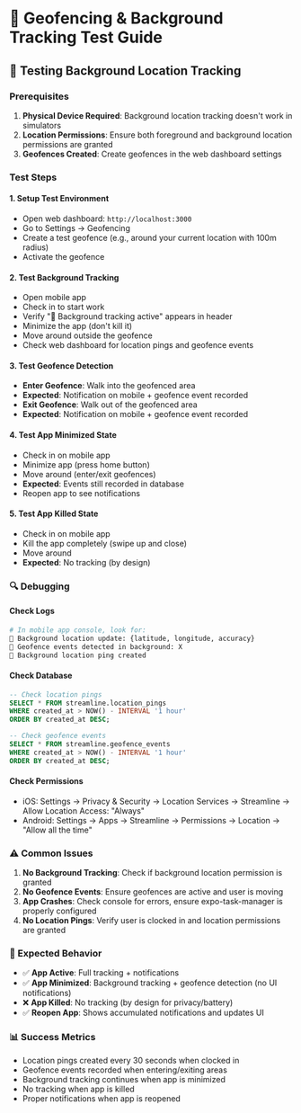 # 🎯 Geofencing & Background Tracking Test Guide

## 📱 Testing Background Location Tracking

### Prerequisites
1. **Physical Device Required**: Background location tracking doesn't work in simulators
2. **Location Permissions**: Ensure both foreground and background location permissions are granted
3. **Geofences Created**: Create geofences in the web dashboard settings

### Test Steps

#### 1. **Setup Test Environment**
- Open web dashboard: `http://localhost:3000`
- Go to Settings → Geofencing
- Create a test geofence (e.g., around your current location with 100m radius)
- Activate the geofence

#### 2. **Test Background Tracking**
- Open mobile app
- Check in to start work
- Verify "🔄 Background tracking active" appears in header
- Minimize the app (don't kill it)
- Move around outside the geofence
- Check web dashboard for location pings and geofence events

#### 3. **Test Geofence Detection**
- **Enter Geofence**: Walk into the geofenced area
- **Expected**: Notification on mobile + geofence event recorded
- **Exit Geofence**: Walk out of the geofenced area  
- **Expected**: Notification on mobile + geofence event recorded

#### 4. **Test App Minimized State**
- Check in on mobile app
- Minimize app (press home button)
- Move around (enter/exit geofences)
- **Expected**: Events still recorded in database
- Reopen app to see notifications

#### 5. **Test App Killed State**
- Check in on mobile app
- Kill the app completely (swipe up and close)
- Move around
- **Expected**: No tracking (by design)

### 🔍 Debugging

#### Check Logs
```bash
# In mobile app console, look for:
🎯 Background location update: {latitude, longitude, accuracy}
🎯 Geofence events detected in background: X
📍 Background location ping created
```

#### Check Database
```sql
-- Check location pings
SELECT * FROM streamline.location_pings 
WHERE created_at > NOW() - INTERVAL '1 hour'
ORDER BY created_at DESC;

-- Check geofence events  
SELECT * FROM streamline.geofence_events
WHERE created_at > NOW() - INTERVAL '1 hour'
ORDER BY created_at DESC;
```

#### Check Permissions
- iOS: Settings → Privacy & Security → Location Services → Streamline → Allow Location Access: "Always"
- Android: Settings → Apps → Streamline → Permissions → Location → "Allow all the time"

### ⚠️ Common Issues

1. **No Background Tracking**: Check if background location permission is granted
2. **No Geofence Events**: Ensure geofences are active and user is moving
3. **App Crashes**: Check console for errors, ensure expo-task-manager is properly configured
4. **No Location Pings**: Verify user is clocked in and location permissions are granted

### 🎯 Expected Behavior

- ✅ **App Active**: Full tracking + notifications
- ✅ **App Minimized**: Background tracking + geofence detection (no UI notifications)
- ❌ **App Killed**: No tracking (by design for privacy/battery)
- ✅ **Reopen App**: Shows accumulated notifications and updates UI

### 📊 Success Metrics

- Location pings created every 30 seconds when clocked in
- Geofence events recorded when entering/exiting areas
- Background tracking continues when app is minimized
- No tracking when app is killed
- Proper notifications when app is reopened
